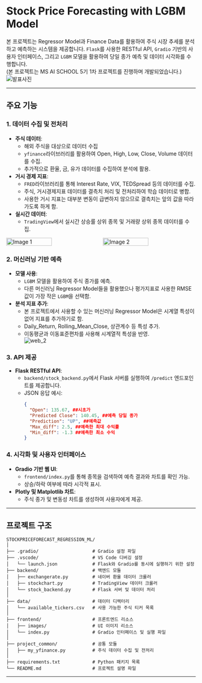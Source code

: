 # Stock Price Forecasting with LGBM Model

본 프로젝트는 Regressor Model과 Finance Data를 활용하여 주식 시장 추세를 분석하고 예측하는 시스템을 제공합니다. `Flask`를 사용한 RESTful API, `Gradio` 기반의 사용자 인터페이스, 그리고 `LGBM` 모델을 활용하여 당일 종가 예측 및 데이터 시각화를 수행합니다.   
(본 프로젝트는 MS AI SCHOOL 5기 1차 프로젝트를 진행하며 개발되었습니다.)
![발표사진](https://github.com/user-attachments/assets/bff4527d-d89b-44e0-92a6-02ee91fa1666)

---

## 주요 기능

### 1. 데이터 수집 및 전처리
- **주식 데이터**:
  - 해외 주식을 대상으로 데이터 수집
  - `yfinance`라이브러리를 활용하여 Open, High, Low, Close, Volume 데이터를 수집.
  - 추가적으로 환율, 금, 유가 데이터를 수집하여 분석에 활용.
- **거시 경제 지표**:
  - `FRED`라이브러리를 통해 Interest Rate, VIX, TEDSpread 등의 데이터를 수집.
  - 주식, 거시경제지표 데이터를 결측치 처리 및 전처리하여 학습 데이터로 병합.
  - 사용한 거시 지표는 대부분 변동이 급변하지 않으므로 결측치는 앞의 값을 따라가도록 하게 함.  
- **실시간 데이터**:
  - `TradingView`에서 실시간 상승률 상위 종목 및 거래량 상위 종목 데이터를 수집.
<div style="display: flex; justify-content: center; gap: 10px;">
  <img src="https://github.com/user-attachments/assets/c792308c-e7fb-43c6-9150-dc0824d1630f" alt="Image 1" width="49%"/>
  <img src="https://github.com/user-attachments/assets/cc9f38b1-62f3-4e9e-91c5-2b3164593dff" alt="Image 2" width="49%"/>
</div>

### 2. 머신러닝 기반 예측
- **모델 사용**:
  - `LGBM` 모델을 활용하여 주식 종가를 예측.
  - 다른 머신러닝 Regressor Model들을 활용했으나 평가지표로 사용한 RMSE값이 가장 작은 `LGBM`을 선택함. 
- **분석 지표 추가**:
  - 본 프로젝트에서 사용할 수 있는 머신러닝 Regressor Model은 시계열 특성이 없어 지표를 추가하기로 함.    
  - Daily_Return, Rolling_Mean_Close, 상관계수 등 특성 추가.
  - 이동평균과 이동표준편차를 사용해 시계열적 특성을 반영.<br>
![web_2](https://github.com/user-attachments/assets/54bb30e3-e870-42e3-896b-4b8174a0705c)

### 3. API 제공
- **Flask RESTful API**:
  - `backend/stock_backend.py`에서 Flask 서버를 실행하여 `/predict` 엔드포인트를 제공합니다.
  - JSON 응답 예시:
    ```json
    {
      "Open": 135.67, ##시초가
      "Predicted Close": 140.45, ##예측 당일 종가
      "Prediction": "UP", ##예측값
      "Max_diff": 2.5, ##예측한 최대 수익률
      "Min_diff": -1.3 ##예측한 최소 수익
    }
    ```

### 4. 시각화 및 사용자 인터페이스
- **Gradio 기반 웹 UI**:
  - `frontend/index.py`를 통해 종목을 검색하여 예측 결과와 차트를 확인 가능.
  - 상승/하락 여부에 따라 시각적 표시.
- **Plotly 및 Matplotlib 차트**:
  - 주식 종가 및 변동성 차트를 생성하여 사용자에게 제공.

---

## 프로젝트 구조

```plaintext
STOCKPRICEFORECAST_REGRESSION_ML/
│
├── .gradio/                    # Gradio 설정 파일
├── .vscode/                    # VS Code 디버깅 설정
│   └── launch.json             # Flask와 Gradio를 동시에 실행하기 위한 설정
├── backend/                    # 백엔드 모듈
│   ├── exchangerate.py         # 네이버 환율 데이터 크롤러
│   ├── stockchart.py           # TradingView 데이터 크롤러
│   └── stock_backend.py        # Flask 서버 및 데이터 처리
│
├── data/                       # 데이터 디렉터리
│   └── available_tickers.csv   # 사용 가능한 주식 티커 목록
│
├── frontend/                   # 프론트엔드 리소스
│   ├── images/                 # UI 이미지 리소스
│   └── index.py                # Gradio 인터페이스 및 실행 파일
│
├── project_common/             # 공통 모듈
│   ├── my_yfinance.py          # 주식 데이터 수집 및 전처리
│
├── requirements.txt            # Python 패키지 목록
└── README.md                   # 프로젝트 설명 파일
```

---


